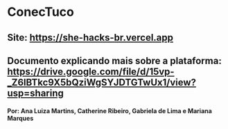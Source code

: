 # ConecTuco
## Site: https://she-hacks-br.vercel.app
## Documento explicando mais sobre a plataforma: https://drive.google.com/file/d/15vp-_Z6lBTkc9X5bQziWgSYJDTGTwUx1/view?usp=sharing
#### Por: Ana Luiza Martins, Catherine Ribeiro, Gabriela de Lima e Mariana Marques
